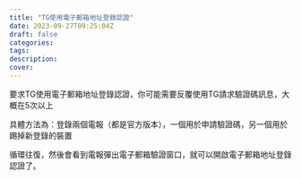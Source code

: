 ```yaml
---
title: "TG使用電子郵箱地址登錄認證"
date: 2023-09-27T09:25:04Z
draft: false
categories:
tags:
description: 
cover: 
---
```

要求TG使用電子郵箱地址登錄認證，你可能需要反覆使用TG請求驗證碼訊息，大概在5次以上

具體方法為：登錄兩個電報（都是官方版本），一個用於申請驗證碼，另一個用於踢掉新登錄的裝置

循環往復，然後會看到電報彈出電子郵箱驗證窗口，就可以開啟電子郵箱地址登錄認證了。